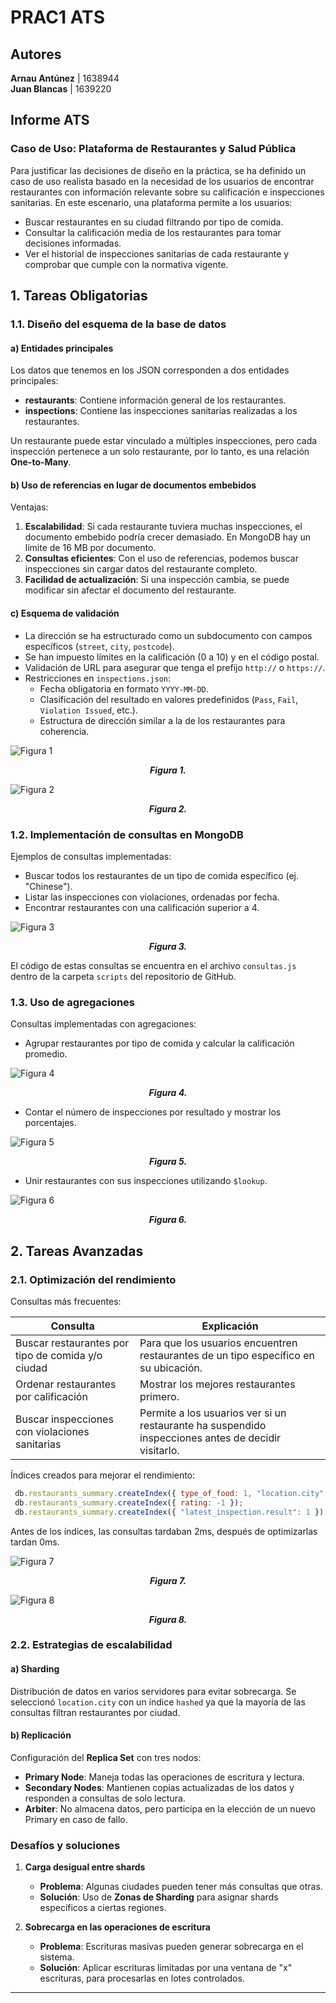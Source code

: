 # PRAC1 ATS

## Autores
**Arnau Antúnez** | 1638944  
**Juan Blancas** | 1639220  

## Informe ATS

### Caso de Uso: Plataforma de Restaurantes y Salud Pública
Para justificar las decisiones de diseño en la práctica, se ha definido un caso de uso realista basado en la necesidad de los usuarios de encontrar restaurantes con información relevante sobre su calificación e inspecciones sanitarias. En este escenario, una plataforma permite a los usuarios:

- Buscar restaurantes en su ciudad filtrando por tipo de comida.
- Consultar la calificación media de los restaurantes para tomar decisiones informadas.
- Ver el historial de inspecciones sanitarias de cada restaurante y comprobar que cumple con la normativa vigente.

## 1. Tareas Obligatorias
### 1.1. Diseño del esquema de la base de datos
#### a) Entidades principales
Los datos que tenemos en los JSON corresponden a dos entidades principales:

- **restaurants**: Contiene información general de los restaurantes.
- **inspections**: Contiene las inspecciones sanitarias realizadas a los restaurantes.

Un restaurante puede estar vinculado a múltiples inspecciones, pero cada inspección pertenece a un solo restaurante, por lo tanto, es una relación **One-to-Many**.

#### b) Uso de referencias en lugar de documentos embebidos
Ventajas:

1. **Escalabilidad**: Si cada restaurante tuviera muchas inspecciones, el documento embebido podría crecer demasiado. En MongoDB hay un límite de 16 MB por documento.
2. **Consultas eficientes**: Con el uso de referencias, podemos buscar inspecciones sin cargar datos del restaurante completo.
3. **Facilidad de actualización**: Si una inspección cambia, se puede modificar sin afectar el documento del restaurante.

#### c) Esquema de validación
- La dirección se ha estructurado como un subdocumento con campos específicos (`street`, `city`, `postcode`).
- Se han impuesto límites en la calificación (0 a 10) y en el código postal.
- Validación de URL para asegurar que tenga el prefijo `http://` o `https://`.
- Restricciones en `inspections.json`:
  - Fecha obligatoria en formato `YYYY-MM-DD`.
  - Clasificación del resultado en valores predefinidos (`Pass`, `Fail`, `Violation Issued`, etc.).
  - Estructura de dirección similar a la de los restaurantes para coherencia.

![Figura 1](../images/F1.png)  
<p align="center"><strong><em>Figura 1.</em></strong></p>

![Figura 2](../images/F2.png)  
<p align="center"><strong><em>Figura 2.</em></strong></p>

### 1.2. Implementación de consultas en MongoDB
Ejemplos de consultas implementadas:

- Buscar todos los restaurantes de un tipo de comida específico (ej. "Chinese").
- Listar las inspecciones con violaciones, ordenadas por fecha.
- Encontrar restaurantes con una calificación superior a 4.

![Figura 3](../images/F3.png)  
<p align="center"><strong><em>Figura 3.</em></strong></p>

El código de estas consultas se encuentra en el archivo `consultas.js` dentro de la carpeta `scripts` del repositorio de GitHub.

### 1.3. Uso de agregaciones
Consultas implementadas con agregaciones:

- Agrupar restaurantes por tipo de comida y calcular la calificación promedio.

![Figura 4](../images/F4.png)  
<p align="center"><strong><em>Figura 4.</em></strong></p>

- Contar el número de inspecciones por resultado y mostrar los porcentajes.

![Figura 5](../images/F5.png)  
<p align="center"><strong><em>Figura 5.</em></strong></p>

- Unir restaurantes con sus inspecciones utilizando `$lookup`.

![Figura 6](../images/F6.png)  
<p align="center"><strong><em>Figura 6.</em></strong></p>

## 2. Tareas Avanzadas
### 2.1. Optimización del rendimiento
Consultas más frecuentes:

| Consulta | Explicación |
|----------|------------|
| Buscar restaurantes por tipo de comida y/o ciudad | Para que los usuarios encuentren restaurantes de un tipo específico en su ubicación. |
| Ordenar restaurantes por calificación | Mostrar los mejores restaurantes primero. |
| Buscar inspecciones con violaciones sanitarias | Permite a los usuarios ver si un restaurante ha suspendido inspecciones antes de decidir visitarlo. |

Índices creados para mejorar el rendimiento:

```javascript
 db.restaurants_summary.createIndex({ type_of_food: 1, "location.city": 1 });
 db.restaurants_summary.createIndex({ rating: -1 });
 db.restaurants_summary.createIndex({ "latest_inspection.result": 1 });
```

Antes de los índices, las consultas tardaban 2ms, después de optimizarlas tardan 0ms.

![Figura 7](../images/F7.png)  
<p align="center"><strong><em>Figura 7.</em></strong></p>

![Figura 8](../images/F8.png)  
<p align="center"><strong><em>Figura 8.</em></strong></p>

### 2.2. Estrategias de escalabilidad
#### a) **Sharding**
Distribución de datos en varios servidores para evitar sobrecarga. Se seleccionó `location.city` con un índice `hashed` ya que la mayoría de las consultas filtran restaurantes por ciudad.

#### b) **Replicación**
Configuración del **Replica Set** con tres nodos:

- **Primary Node**: Maneja todas las operaciones de escritura y lectura.
- **Secondary Nodes**: Mantienen copias actualizadas de los datos y responden a consultas de solo lectura.
- **Arbiter**: No almacena datos, pero participa en la elección de un nuevo Primary en caso de fallo.

### Desafíos y soluciones

1. **Carga desigual entre shards**
   - **Problema**: Algunas ciudades pueden tener más consultas que otras.
   - **Solución**: Uso de **Zonas de Sharding** para asignar shards específicos a ciertas regiones.

2. **Sobrecarga en las operaciones de escritura**
   - **Problema**: Escrituras masivas pueden generar sobrecarga en el sistema.
   - **Solución**: Aplicar escrituras limitadas por una ventana de "x" escrituras, para procesarlas en lotes controlados.

---

